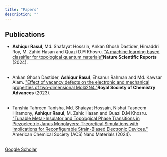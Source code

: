 ```yaml
---
title: "Papers"
description: ""
---
```


## Publications



* **Ashiqur Rasul**, Md. Shafayat Hossain, Ankan Ghosh Dastider, Himaddri Roy, M. Zahid Hasan and Quazi D.M Khosru. ["A machine learning based classifier for topological quantum materials"](https://www.nature.com/articles/s41598-024-68920-8)**Nature Scientific Reports** (2024).
<br><br>


* Ankan Ghosh Dastider, **Ashiqur Rasul**, Ehsanur Rahman and Md. Kawsar Alam. ["Effect of vacancy defects on the electronic and mechanical properties of two-dimensional MoSi2N4."](https://pubs.rsc.org/en/content/articlehtml/2023/ra/d2ra07483d)**Royal Society of Chemistry Advances** (2023).
<br><br>

* Tanshia Tahreen Tanisha, Md. Shafayat Hossain, Nishat Tasneem Hiramony, **Ashiqur Rasul**, M. Zahid Hasan and Quazi D.M Khosru. ["Tunable Metal-Insulator and Topological Phase Transitions in Piezoelectric Janus Monolayers: Theoretical Simulations with Implications for Reconfigurable Strain-Biased Electronic Devices."](https://pubs.acs.org/doi/10.1021/acsanm.4c04016) American Chemical Society (ACS) Nano Materials (2024).
<br> <br>


[Google Scholar](https://scholar.google.com/citations?user=DZ5jg-IAAAAJ&hl=en)
